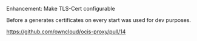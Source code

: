 Enhancement: Make TLS-Cert configurable

Before a generates certificates on every start was used for dev purposes.

https://github.com/owncloud/ocis-proxy/pull/14
